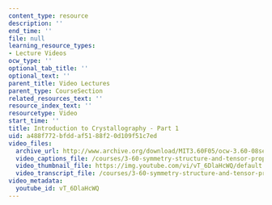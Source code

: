 ```yaml
---
content_type: resource
description: ''
end_time: ''
file: null
learning_resource_types:
- Lecture Videos
ocw_type: ''
optional_tab_title: ''
optional_text: ''
parent_title: Video Lectures
parent_type: CourseSection
related_resources_text: ''
resource_index_text: ''
resourcetype: Video
start_time: ''
title: Introduction to Crystallography - Part 1
uid: a488f772-bfdd-af51-88f2-0d109f51c7ed
video_files:
  archive_url: http://www.archive.org/download/MIT3.60F05/ocw-3.60-08sep2005-part1-220k.mp4
  video_captions_file: /courses/3-60-symmetry-structure-and-tensor-properties-of-materials-fall-2005/a23b2602cbe75b5488a4ccffb4d2c27b_vT_6DlaHcWQ.vtt
  video_thumbnail_file: https://img.youtube.com/vi/vT_6DlaHcWQ/default.jpg
  video_transcript_file: /courses/3-60-symmetry-structure-and-tensor-properties-of-materials-fall-2005/caab44ab001ba8962597992ebcb0a14e_vT_6DlaHcWQ.pdf
video_metadata:
  youtube_id: vT_6DlaHcWQ
---
```

